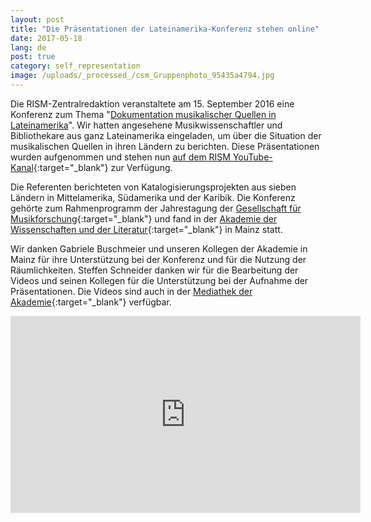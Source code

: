 ```yaml
---
layout: post
title: "Die Präsentationen der Lateinamerika-Konferenz stehen online"
date: 2017-05-18
lang: de
post: true
category: self_representation
image: /uploads/_processed_/csm_Gruppenphoto_95435a4794.jpg
---
```



Die RISM-Zentralredaktion veranstaltete am 15. September 2016 eine Konferenz zum Thema "[Dokumentation musikalischer Quellen in Lateinamerika](/de/publikationen/latin-america-conference-2016.html "Opens internal link in current window")". Wir hatten angesehene Musikwissenschaftler und Bibliothekare aus ganz Lateinamerika eingeladen, um über die Situation der musikalischen Quellen in ihren Ländern zu berichten. Diese Präsentationen wurden aufgenommen und stehen nun [auf dem RISM YouTube-Kanal](https://www.youtube.com/playlist?list=PL9SyOIE9iSYI-qGaDNQhXCptexIif8Scm){:target="_blank"} zur Verfügung.

Die Referenten berichteten von Katalogisierungsprojekten aus sieben Ländern in Mittelamerika, Südamerika und der Karibik. Die Konferenz gehörte zum Rahmenprogramm der Jahrestagung der [Gesellschaft für Musikforschung](http://www.gfm2016.uni-mainz.de/){:target="_blank"} und fand in der [Akademie der Wissenschaften und der Literatur](http://www.adwmainz.de/){:target="_blank"} in Mainz statt.

Wir danken Gabriele Buschmeier und unseren Kollegen der Akademie in Mainz für ihre Unterstützung bei der Konferenz und für die Nutzung der Räumlichkeiten. Steffen Schneider danken wir für die Bearbeitung der Videos und seinen Kollegen für die Unterstützung bei der Aufnahme der Präsentationen. Die Videos sind auch in der [Mediathek der Akademie](http://bit.ly/1ZQ6ZKV){:target="_blank"} verfügbar.



<iframe width="560" height="315" src="https://www.youtube.com/embed/videoseries?list=PL9SyOIE9iSYI-qGaDNQhXCptexIif8Scm" frameborder="0" allowfullscreen></iframe>



<script type="text/javascript">var switchTo5x=true;</script><script type="text/javascript" src="http://w.sharethis.com/button/buttons.js"></script><script type="text/javascript">stLight.options({publisher: "9b601438-1ce1-49d8-bfd7-9cff5df54c17", doNotHash: false, doNotCopy: false, hashAddressBar: false});</script>